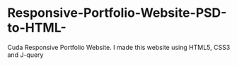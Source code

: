 # Responsive-Portfolio-Website-PSD-to-HTML-
Cuda Responsive Portfolio Website. I made this website using HTML5, CSS3 and J-query
